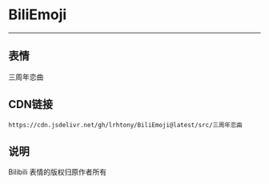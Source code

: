 
# BiliEmoji
---
## 表情
三周年恋曲
## CDN链接
```
https://cdn.jsdelivr.net/gh/lrhtony/BiliEmoji@latest/src/三周年恋曲
```
## 说明
Bilibili 表情的版权归原作者所有
